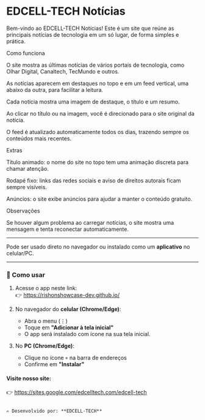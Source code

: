 # EDCELL-TECH Notícias

Bem-vindo ao EDCELL-TECH Notícias! Este é um site que reúne as principais notícias de tecnologia em um só lugar, de forma simples e prática.

Como funciona

O site mostra as últimas notícias de vários portais de tecnologia, como Olhar Digital, Canaltech, TecMundo e outros.

As notícias aparecem em destaques no topo e em um feed vertical, uma abaixo da outra, para facilitar a leitura.

Cada notícia mostra uma imagem de destaque, o título e um resumo.

Ao clicar no título ou na imagem, você é direcionado para o site original da notícia.

O feed é atualizado automaticamente todos os dias, trazendo sempre os conteúdos mais recentes.

Extras

Título animado: o nome do site no topo tem uma animação discreta para chamar atenção.

Rodapé fixo: links das redes sociais e aviso de direitos autorais ficam sempre visíveis.

Anúncios: o site exibe anúncios para ajudar a manter o conteúdo gratuito.

Observações

Se houver algum problema ao carregar notícias, o site mostra uma mensagem e tenta reconectar automaticamente.


---

Pode ser usado direto no navegador ou instalado como um **aplicativo** no celular/PC.

---

### 🚀 Como usar
1. Acesse o app neste link:  
   👉 https://rishonshowcase-dev.github.io/

2. No navegador do **celular (Chrome/Edge)**:  
   - Abra o menu (⋮)  
   - Toque em **"Adicionar à tela inicial"**  
   - O app será instalado com ícone na sua tela inicial.  

3. No **PC (Chrome/Edge)**:  
   - Clique no ícone `+` na barra de endereços  
   - Confirme em **"Instalar"**  

#### Visite nosso site: 

   👉 https://sites.google.com/edcelltech.com/edcell-tech

```

✍️ Desenvolvido por: **EDCELL-TECH**
